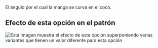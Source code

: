 El ángulo por el cual la manga se curva en el coco.

## Efecto de esta opción en el patrón

![Esta imagen muestra el efecto de esta opción superponiendo varias variantes que tienen un valor diferente para esta opción](bent_sleevebend_sample.svg "Efecto de esta opción en el patrón")
